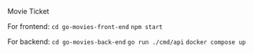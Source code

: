 Movie Ticket

For frontend:
`cd go-movies-front-end`
`npm start`

For backend:
`cd go-movies-back-end`
`go run ./cmd/api`
`docker compose up`